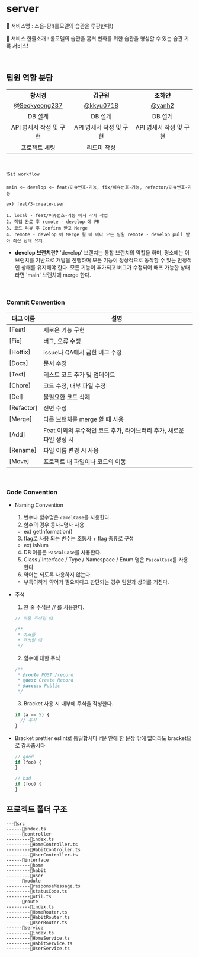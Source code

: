 # server
🔔 서비스명 : 스읍-팡!(롤모델의 습관을 루팡한다!)

🔔 서비스 한줄소개 : 롤모델의 습관을 훔쳐 변화를 위한 습관을 형성할 수 있는 습관 기록 서비스!

<br>

## 팀원 역할 분담

|  | ||
| :--------------------------------------------------------------------------------------------------------------------------: | :--------------------------------------------------------------------------------------------------------------------------: | :--------------------------------------------------------------------------------------------------------------------------: |
|                                                          **황서경**                                                          |                                                          **김규원**                                                          |                                                          **조하얀**                                                          |
|                                       [@Seokyeong237](https://github.com/Seokyeong237)                                       |                                        [@kkyu0718](https://github.com/kkyu0718)                                        |                                          [@yanh2](https://github.com/yanh2)                                          |
|                                                           DB 설계                                                            |                                                           DB 설계                                                            |                                                           DB 설계                                                            |
|                                                   API 명세서 작성 및 구현                                                    |                                                   API 명세서 작성 및 구현                                                    |                                                   API 명세서 작성 및 구현                                                    |
|                                                        프로젝트 세팅                                                         |      리드미 작성                                                                                                                                   |                                                                                                        |

<br />
<aside>

```
❗️Git workflow

main <— develop <— feat/이슈번호-기능, fix/이슈번호-기능, refactor/이슈번호-기능

ex) feat/3-create-user

1. local - feat/이슈번호-기능 에서 각자 작업
2. 작업 완료 후 remote - develop 에 PR
3. 코드 리뷰 후 Confirm 받고 Merge
4. remote - develop 에 Merge 될 때 마다 모든 팀원 remote - develop pull 받아 최신 상태 유지
```

</aside>

- **develop 브랜치란?**
  'develop' 브랜치는 통합 브랜치의 역할을 하며, 평소에는 이 브랜치를 기반으로 개발을 진행하며 모든 기능이 정상적으로 동작할 수 있는 안정적인 상태를 유지해야 한다. 모든 기능이 추가되고 버그가 수정되어 배포 가능한 상태라면 'main' 브랜치에 merge 한다.

<br>

### **Commit Convention**

| 태그 이름  | 설명                                                                 |
| ---------- | -------------------------------------------------------------------- |
| [Feat]     | 새로운 기능 구현                                                     |
| [Fix]      | 버그, 오류 수정                                                      |
| [Hotfix]   | issue나 QA에서 급한 버그 수정                                        |
| [Docs]     | 문서 수정                                                            |
| [Test]     | 테스트 코드 추가 및 업데이트                                         |
| [Chore]    | 코드 수정, 내부 파일 수정                                            |
| [Del]      | 불필요한 코드 삭제                                                   |
| [Refactor] | 전면 수정                                                            |
| [Merge]    | 다른 브랜치를 merge 할 때 사용                                       |
| [Add]      | Feat 이외의 부수적인 코드 추가, 라이브러리 추가, 새로운 파일 생성 시 |
| [Rename]   | 파일 이름 변경 시 사용                                               |
| [Move]     | 프로젝트 내 파일이나 코드의 이동                                     |


<br>

### Code Convention

- Naming Convention

  1. 변수나 함수명은 `camelCase`를 사용한다.
  2. 함수의 경우 동사+명사 사용

  - ex) getInformation()

  3. flag로 사용 되는 변수는 조동사 + flag 종류로 구성

  - ex) isNum

  4. DB 이름은 `PascalCase`를 사용한다.
  5. Class / Interface / Type / Namespace / Enum 명은 `PascalCase`를 사용한다.
  6. 약어는 되도록 사용하지 않는다.

  - 부득이하게 약어가 필요하다고 판단되는 경우 팀원과 상의를 거친다.

- 주석

  1. 한 줄 주석은 // 를 사용한다.

  ```jsx
  // 한줄 주석일 때

  /**
   * 여러줄
   * 주석일 때
   */
  ```

  2. 함수에 대한 주석

  ```jsx
  /**
   * @route POST /record
   * @desc Create Record
   * @access Public
   */
  ```

  3. Bracket 사용 시 내부에 주석을 작성한다.

  ```jsx
  if (a == 5) {
    // 주석
  }
  ```

- Bracket
  prettier eslint로 통일합시다
  if문 안에 한 문장 밖에 없더라도 bracket으로 감싸줍시다

  ```jsx
  // good
  if (foo) {
  }

  // bad
  if (foo) {
  }
  ```

## 프로젝트 폴더 구조

```
---📁src
------📄index.ts
------📁controller
---------📄index.ts
---------📄HomeController.ts
---------📄HabitController.ts
---------📄UserController.ts
------📁interface
---------📁home
---------📁habit
---------📁user
------📁module
---------📄responseMessage.ts
---------📄statusCode.ts
---------📄util.ts
------📁route
---------📄index.ts
---------📄HomeRouter.ts
---------📄HabitRouter.ts
---------📄UserRouter.ts
------📁service
---------📄index.ts
---------📄HomeService.ts
---------📄HabitService.ts
---------📄UserService.ts
```
